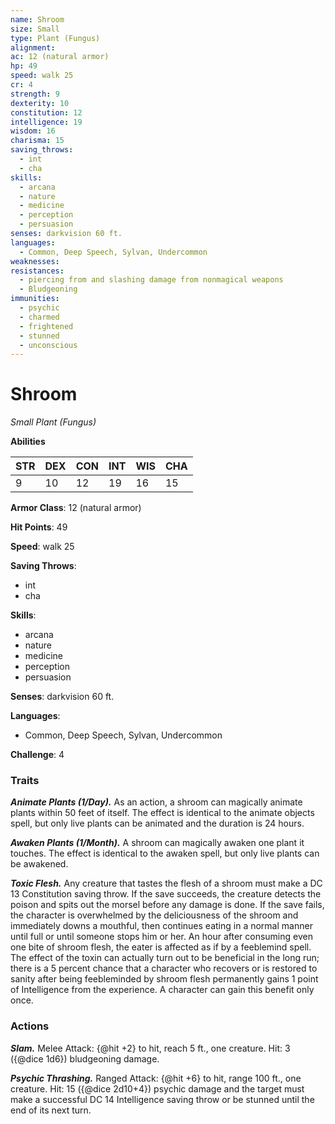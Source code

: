 ```yaml
---
name: Shroom
size: Small
type: Plant (Fungus)
alignment: 
ac: 12 (natural armor)
hp: 49
speed: walk 25
cr: 4
strength: 9
dexterity: 10
constitution: 12
intelligence: 19
wisdom: 16
charisma: 15
saving_throws:
  - int
  - cha
skills:
  - arcana
  - nature
  - medicine
  - perception
  - persuasion
senses: darkvision 60 ft.
languages:
  - Common, Deep Speech, Sylvan, Undercommon
weaknesses:
resistances:
  - piercing from and slashing damage from nonmagical weapons
  - Bludgeoning
immunities:
  - psychic
  - charmed
  - frightened
  - stunned
  - unconscious
---
```


# Shroom

*Small Plant (Fungus)*

**Abilities**

| STR | DEX | CON | INT | WIS | CHA |
| --- | --- | --- | --- | --- | --- |
| 9 | 10 | 12 | 19 | 16 | 15 |

**Armor Class**: 12 (natural armor)

**Hit Points**: 49

**Speed**: walk 25

**Saving Throws**:
  - int
  - cha

**Skills**:
  - arcana
  - nature
  - medicine
  - perception
  - persuasion

**Senses**: darkvision 60 ft.

**Languages**:
  - Common, Deep Speech, Sylvan, Undercommon

**Challenge**: 4

### Traits
***Animate Plants (1/Day).*** As an action, a shroom can magically animate plants within 50 feet of itself. The effect is identical to the animate objects spell, but only live plants can be animated and the duration is 24 hours.

***Awaken Plants (1/Month).*** A shroom can magically awaken one plant it touches. The effect is identical to the awaken spell, but only live plants can be awakened.

***Toxic Flesh.*** Any creature that tastes the flesh of a shroom must make a DC 13 Constitution saving throw. If the save succeeds, the creature detects the poison and spits out the morsel before any damage is done. If the save fails, the character is overwhelmed by the deliciousness of the shroom and immediately downs a mouthful, then continues eating in a normal manner until full or until someone stops him or her. An hour after consuming even one bite of shroom flesh, the eater is affected as if by a feeblemind spell. The effect of the toxin can actually turn out to be beneficial in the long run; there is a 5 percent chance that a character who recovers or is restored to sanity after being feebleminded by shroom flesh permanently gains 1 point of Intelligence from the experience. A character can gain this benefit only once.

### Actions
***Slam.*** Melee Attack: {@hit +2} to hit, reach 5 ft., one creature. Hit: 3 ({@dice 1d6}) bludgeoning damage.

***Psychic Thrashing.*** Ranged Attack: {@hit +6} to hit, range 100 ft., one creature. Hit: 15 ({@dice 2d10+4}) psychic damage and the target must make a successful DC 14 Intelligence saving throw or be stunned until the end of its next turn.

